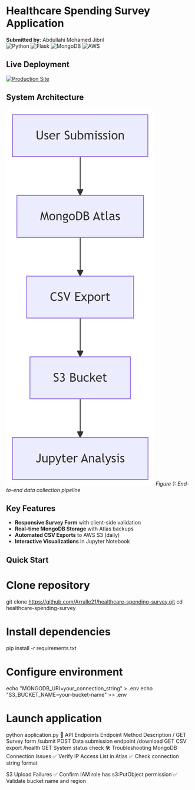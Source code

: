 # Healthcare Spending Survey Application  
**Submitted by**: Abdullahi Mohamed Jibril  
![Python](https://img.shields.io/badge/Python-3.11%2B-blue) 
![Flask](https://img.shields.io/badge/Flask-2.3.2-green) 
![MongoDB](https://img.shields.io/badge/MongoDB-Atlas-brightgreen) 
![AWS](https://img.shields.io/badge/AWS-EB-orange)

##  Live Deployment
[![Production Site](https://img.shields.io/badge/Production-Live_Site-blue)](http://healthcare-survey-new.eba-q77ahvcn.us-west-2.elasticbeanstalk.com)

##  System Architecture
![Healthcare Data Flow Diagram](docs/assets/data_flow.png)
*Figure 1: End-to-end data collection pipeline*

## Key Features
- **Responsive Survey Form** with client-side validation
- **Real-time MongoDB Storage** with Atlas backups
- **Automated CSV Exports** to AWS S3 (daily)
- **Interactive Visualizations** in Jupyter Notebook

## Quick Start
# Clone repository
git clone https://github.com/Arralle21/healthcare-spending-survey.git
cd healthcare-spending-survey

# Install dependencies
pip install -r requirements.txt

# Configure environment
echo "MONGODB_URI=your_connection_string" > .env
echo "S3_BUCKET_NAME=your-bucket-name" >> .env

# Launch application
python application.py
🔧 API Endpoints
Endpoint	Method	Description
/	GET	Survey form
/submit	POST	Data submission endpoint
/download	GET	CSV export
/health	GET	System status check
🛠 Troubleshooting
MongoDB Connection Issues
✅ Verify IP Access List in Atlas
✅ Check connection string format

S3 Upload Failures
✅ Confirm IAM role has s3:PutObject permission
✅ Validate bucket name and region
